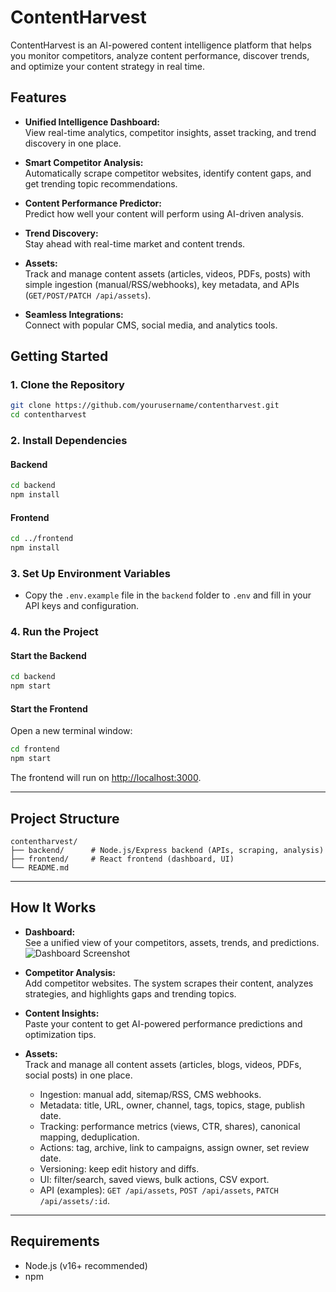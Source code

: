 # ContentHarvest

ContentHarvest is an AI-powered content intelligence platform that helps you monitor competitors, analyze content performance, discover trends, and optimize your content strategy in real time.

## Features

- **Unified Intelligence Dashboard:**  
  View real-time analytics, competitor insights, asset tracking, and trend discovery in one place.

- **Smart Competitor Analysis:**  
  Automatically scrape competitor websites, identify content gaps, and get trending topic recommendations.

- **Content Performance Predictor:**  
  Predict how well your content will perform using AI-driven analysis.

- **Trend Discovery:**  
  Stay ahead with real-time market and content trends.

- **Assets:**  
  Track and manage content assets (articles, videos, PDFs, posts) with simple ingestion (manual/RSS/webhooks), key metadata, and APIs (`GET/POST/PATCH /api/assets`).

- **Seamless Integrations:**  
  Connect with popular CMS, social media, and analytics tools.

## Getting Started

### 1. Clone the Repository

```bash
git clone https://github.com/yourusername/contentharvest.git
cd contentharvest
```

### 2. Install Dependencies

#### Backend

```bash
cd backend
npm install
```

#### Frontend

```bash
cd ../frontend
npm install
```

### 3. Set Up Environment Variables

- Copy the `.env.example` file in the `backend` folder to `.env` and fill in your API keys and configuration.

### 4. Run the Project

#### Start the Backend

```bash
cd backend
npm start
```

#### Start the Frontend

Open a new terminal window:

```bash
cd frontend
npm start
```

The frontend will run on [http://localhost:3000](http://localhost:3000).

---

## Project Structure

```
contentharvest/
├── backend/      # Node.js/Express backend (APIs, scraping, analysis)
├── frontend/     # React frontend (dashboard, UI)
└── README.md
```

---
## How It Works

- **Dashboard:**  
  See a unified view of your competitors, assets, trends, and predictions.  
  ![Dashboard Screenshot](./screenshots/dashboard.png)

- **Competitor Analysis:**  
  Add competitor websites. The system scrapes their content, analyzes strategies, and highlights gaps and trending topics.

- **Content Insights:**  
  Paste your content to get AI-powered performance predictions and optimization tips.

- **Assets:**  
  Track and manage all content assets (articles, blogs, videos, PDFs, social posts) in one place.
  - Ingestion: manual add, sitemap/RSS, CMS webhooks.
  - Metadata: title, URL, owner, channel, tags, topics, stage, publish date.
  - Tracking: performance metrics (views, CTR, shares), canonical mapping, deduplication.
  - Actions: tag, archive, link to campaigns, assign owner, set review date.
  - Versioning: keep edit history and diffs.
  - UI: filter/search, saved views, bulk actions, CSV export.
  - API (examples): `GET /api/assets`, `POST /api/assets`, `PATCH /api/assets/:id`.
   
---

## Requirements

- Node.js (v16+ recommended)
- npm


